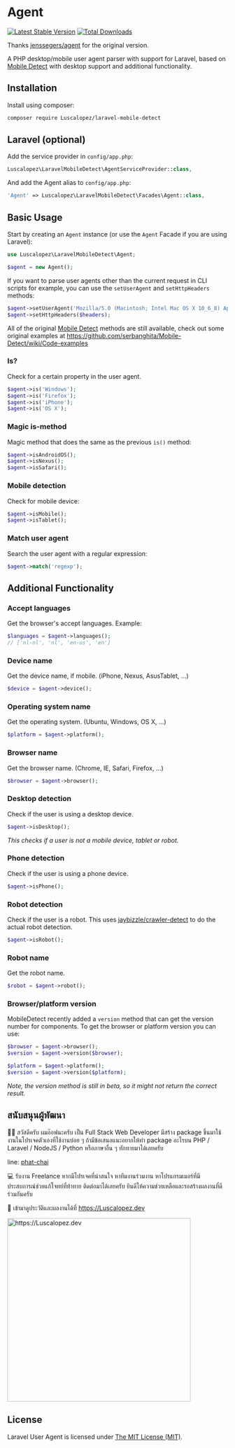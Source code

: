 Agent
=====

[![Latest Stable Version](https://img.shields.io/packagist/v/Luscalopez/laravel-mobile-detect.svg)](https://packagist.org/packages/Luscalopez/laravel-mobile-detect)
[![Total Downloads](https://img.shields.io/packagist/dt/Luscalopez/laravel-mobile-detect.svg)](https://packagist.org/packages/Luscalopez/laravel-mobile-detect)

Thanks  [jenssegers/agent](https://github.com/jenssegers/agent) for the original version.

A PHP desktop/mobile user agent parser with support for Laravel, based
on [Mobile Detect](https://github.com/serbanghita/Mobile-Detect) with desktop support and additional functionality.


Installation
------------

Install using composer:

```bash
composer require Luscalopez/laravel-mobile-detect
```

Laravel (optional)
------------------

Add the service provider in `config/app.php`:

```php
Luscalopez\LaravelMobileDetect\AgentServiceProvider::class,
```

And add the Agent alias to `config/app.php`:

```php
'Agent' => Luscalopez\LaravelMobileDetect\Facades\Agent::class,
```

Basic Usage
-----------

Start by creating an `Agent` instance (or use the `Agent` Facade if you are using Laravel):

```php
use Luscalopez\LaravelMobileDetect\Agent;

$agent = new Agent();
```

If you want to parse user agents other than the current request in CLI scripts for example, you can use
the `setUserAgent` and `setHttpHeaders` methods:

```php
$agent->setUserAgent('Mozilla/5.0 (Macintosh; Intel Mac OS X 10_6_8) AppleWebKit/537.13+ (KHTML, like Gecko) Version/5.1.7 Safari/534.57.2');
$agent->setHttpHeaders($headers);
```

All of the original [Mobile Detect](https://github.com/serbanghita/Mobile-Detect) methods are still available, check out
some original examples at https://github.com/serbanghita/Mobile-Detect/wiki/Code-examples

### Is?

Check for a certain property in the user agent.

```php
$agent->is('Windows');
$agent->is('Firefox');
$agent->is('iPhone');
$agent->is('OS X');
```

### Magic is-method

Magic method that does the same as the previous `is()` method:

```php
$agent->isAndroidOS();
$agent->isNexus();
$agent->isSafari();
```

### Mobile detection

Check for mobile device:

```php
$agent->isMobile();
$agent->isTablet();
```

### Match user agent

Search the user agent with a regular expression:

```php
$agent->match('regexp');
```

Additional Functionality
------------------------

### Accept languages

Get the browser's accept languages. Example:

```php
$languages = $agent->languages();
// ['nl-nl', 'nl', 'en-us', 'en']
```

### Device name

Get the device name, if mobile. (iPhone, Nexus, AsusTablet, ...)

```php
$device = $agent->device();
```

### Operating system name

Get the operating system. (Ubuntu, Windows, OS X, ...)

```php
$platform = $agent->platform();
```

### Browser name

Get the browser name. (Chrome, IE, Safari, Firefox, ...)

```php
$browser = $agent->browser();
```

### Desktop detection

Check if the user is using a desktop device.

```php
$agent->isDesktop();
```

*This checks if a user is not a mobile device, tablet or robot.*

### Phone detection

Check if the user is using a phone device.

```php
$agent->isPhone();
```

### Robot detection

Check if the user is a robot. This uses [jaybizzle/crawler-detect](https://github.com/JayBizzle/Crawler-Detect) to do
the actual robot detection.

```php
$agent->isRobot();
```

### Robot name

Get the robot name.

```php
$robot = $agent->robot();
```

### Browser/platform version

MobileDetect recently added a `version` method that can get the version number for components. To get the browser or
platform version you can use:

```php
$browser = $agent->browser();
$version = $agent->version($browser);

$platform = $agent->platform();
$version = $agent->version($platform);
```

*Note, the version method is still in beta, so it might not return the correct result.*

## สนับสนุนผู้พัฒนา

🙋‍♂️ สวัสดีครับ ผมอ๊อฟนะครับ เป็น Full Stack Web Developer มีสร้าง package ขึ้นมาใช้งานในโปรเจคตัวเองที่ใช้งานบ่อย ๆ
ถ้ามีข้อเสนอแนะอยากให้ทำ package อะไรบน PHP / Laravel / NodeJS / Python หรือภาษาอื่น ๆ ทักทายมาได้เลยครับ

line:
[phat-chai](https://line.me/ti/p/~phat-chai)

💻 รับงาน Freelance หากมีโปรเจคที่น่าสนใจ หาทีมงานร่วมงาน หาโปรแกรมเมอร์ที่มีประสบการณ์ช่วยแก้โจทย์ที่ท้าทาย
ติดต่อมาได้เลยครับ ยินดีให้ความช่วยเหลือและรอสร้างผลงานที่ดีร่วมกันครับ

📄 เข้ามาดูประวัติและผลงานได้ที่ https://Luscalopez.dev

<a href="https://Luscalopez.dev">
    <img src="/art/Luscalopez.dev.png" alt="https://Luscalopez.dev" width="419px" />
</a>

## License

Laravel User Agent is licensed under [The MIT License (MIT)](LICENSE).

